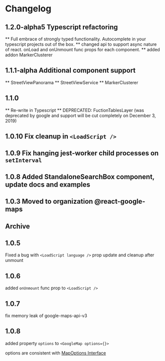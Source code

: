 # Changelog

## 1.2.0-alpha5 Typescript refactoring

** Full embrace of strongly typed functionality. Autocomplete in your typescript projects out of the box.
** changed api to support async nature of react. onLoad and onUnmount func props for each component.
** added addon MarkerClusterer

## 1.1.1-alpha Additional component support

** StreetViewPanorama
** StreetViewService
** MarkerClusterer

## 1.1.0

** Re-write in Typescript
** DEPRECATED: FuctionTablesLayer (was deprecated by google and support will be cut completely on December 3, 2019)

## 1.0.10 Fix cleanup in `<LoadScript />`

## 1.0.9 Fix hanging jest-worker child processes on `setInterval`

## 1.0.8 Added StandaloneSearchBox component, update docs and examples

## 1.0.3 Moved to organization @react-google-maps

## Archive

## 1.0.5

Fixed a bug with `<LoadScript language />` prop update and cleanup after unmount

## 1.0.6

added `onUnmount` func prop to `<LoadScript />`

## 1.0.7

fix memory leak of google-maps-api-v3

## 1.0.8

added property `options` to `<GoogleMap options={}>`

options are consistent with [MapOptions Interface](https://developers.google.com/maps/documentation/javascript/reference/map#MapOptions)

